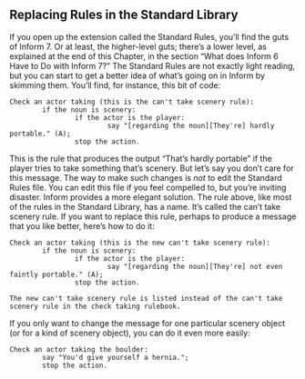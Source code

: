 ## Replacing Rules in the Standard Library

If you open up the extension called the Standard Rules, you’ll find the guts of Inform 7\. Or at least, the higher-level guts; there’s a lower level, as explained at the end of this Chapter, in the section “What does Inform 6 Have to Do with Inform 7?” The Standard Rules are not exactly light reading, but you can start to get a better idea of what’s going on in Inform by skimming them. You’ll find, for instance, this bit of code:

```inform7
Check an actor taking (this is the can't take scenery rule):
        if the noun is scenery:
                if the actor is the player:
                        say "[regarding the noun][They're] hardly portable." (A);
                stop the action.
```

This is the rule that produces the output “That’s hardly portable” if the player tries to take something that’s scenery. But let’s say you don’t care for this message. The way to make such changes is _not_ to edit the Standard Rules file. You can edit this file if you feel compelled to, but you’re inviting disaster. Inform provides a more elegant solution. The rule above, like most of the rules in the Standard Library, has a name. It’s called the can’t take scenery rule. If you want to replace this rule, perhaps to produce a message that you like better, here’s how to do it:

```inform7
Check an actor taking (this is the new can't take scenery rule):
        if the noun is scenery:
                if the actor is the player:
                        say "[regarding the noun][They're] not even faintly portable." (A);
                stop the action.

The new can't take scenery rule is listed instead of the can't take scenery rule in the check taking rulebook.
```

If you only want to change the message for one particular scenery object (or for a kind of scenery object), you can do it even more easily:

```inform7
Check an actor taking the boulder:
        say "You'd give yourself a hernia.";
        stop the action.
```
